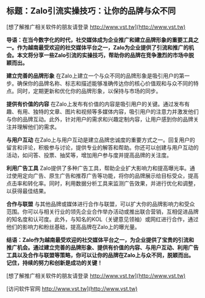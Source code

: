 ## **标题：Zalo引流实操技巧：让你的品牌与众不同**

[想了解推广相关软件的朋友请登录 http://www.vst.tw](http://www.vst.tw)

**导语：在当今数字化的时代，社交媒体成为企业推广和建立品牌形象的重要工具之一。作为越南最受欢迎的社交媒体平台之一，Zalo为企业提供了引流和推广的机会。本文将分享一些Zalo引流的实操技巧，帮助你的品牌在竞争激烈的市场中脱颖而出。**

**建立完善的品牌形象**
在Zalo上建立一个与众不同的品牌形象是吸引用户的第一步。确保你的品牌名称、标志和描述能够准确传达你的核心价值观和与众不同的特点。同时，定期更新和优化你的品牌形象，以保持与市场的同步。

**提供有价值的内容**
在Zalo上发布有价值的内容是吸引用户的关键。通过发布有趣、有用、独特的文章、图片和视频等多媒体内容，吸引用户的注意力并激发他们与你的品牌互动。此外，针对用户的需求和兴趣定制内容，让用户感到你的品牌关注并理解他们的需求。

**与用户互动**
在Zalo上与用户互动是建立品牌忠诚度的重要方式之一。回复用户的留言和评论，积极参与讨论，提供专业的解答和帮助。你还可以创建与用户互动的活动，如问答、投票、抽奖等，增加用户参与度并提高品牌的关注度。

**利用广告工具**
Zalo提供了多种广告工具，帮助企业扩大影响力和提高曝光率。通过使用定向广告、原生广告和推荐广告等功能，将你的品牌展示给目标受众，提高点击率和转化率。同时，利用数据分析工具来监测广告效果，并进行优化和调整，以获得最佳结果。

**合作与联盟**
与其他品牌或媒体进行合作与联盟，可以扩大你的品牌影响力和受众范围。你可以与相关行业的领先企业合作举办活动或推出联合营销，互相促进品牌的知名度和认可度。此外，与知名的KOL（关键意见领袖）或网红进行合作，通过他们的影响力和粉丝基础，提高品牌在Zalo上的曝光量。

**结语：Zalo作为越南最受欢迎的社交媒体平台之一，为企业提供了宝贵的引流和推广机会。通过建立完善的品牌形象、提供有价值的内容、与用户互动、利用广告工具以及合作与联盟等策略，你可以让你的品牌在Zalo上与众不同，脱颖而出。记住，持续的努力和创新是成功的关键！**

[想了解推广相关软件的朋友请登录 http://www.vst.tw](http://www.vst.tw)


[访问软件官网 http://www.vst.tw](http://www.vst.tw)
